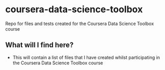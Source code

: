 # coursera-data-science-toolbox
Repo for files and tests created for the Coursera Data Science Toolbox course

## What will I find here?
* This will contain a list of files that I have created whilst participating in the Coursera Data Science Toolbox course
